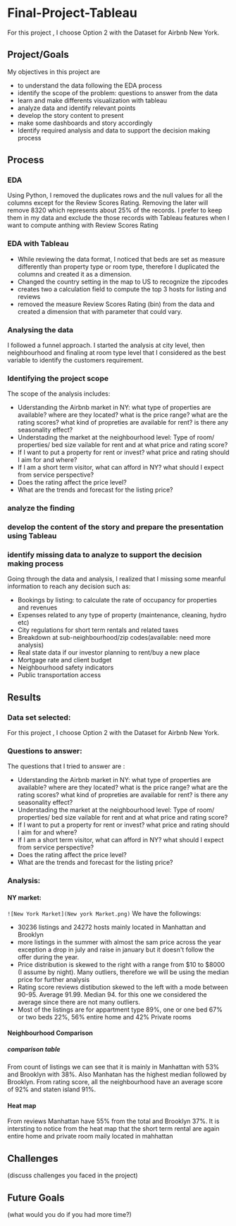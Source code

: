# Final-Project-Tableau
For this project , I choose Option 2 with the Dataset for Airbnb New York.
## Project/Goals
My objectives in this project are
- to understand the data following the EDA process
- identify the scope of the problem: questions to answer from the data
- learn and make differents visualization with tableau
- analyze data and identify relevant points
- develop the story content to present 
- make some dashboards and story accordingly
- Identify required analysis and data to support the decision making process
## Process
### EDA
 Using Python, I removed the duplicates rows and the null values for all the columns except for the Review Scores Rating. Removing the later will remove 8320 which represents about 25% of the records. I prefer to keep them in my data and exclude the those records with Tableau features when I want to compute anthing with Review Scores Rating
### EDA with Tableau
- While reviewing the data format, I noticed that beds are set as measure differently than property type or room type, therefore I duplicated the columns and created it as a dimension.
- Changed the country setting in the map to US to recognize the zipcodes
- creates two a calculation field to compute the top 3 hosts for listing and reviews
- removed the measure Review Scores Rating (bin) from the data and created a dimension that with parameter that could vary.
### Analysing the data
I followed a funnel approach. I started the analysis at city level, then neighbourhood and finaling at room type level that I considered as the best variable to identify the customers requirement.
### Identifying the project scope
The scope of the analysis includes:
- Uderstanding the Airbnb market in NY: what type of properties are available? where are they located? what is the price range? what are the rating scores? what kind of propreties are available for rent? is there any seasonality effect?
- Understading the market at the neighbourhood level: Type of room/ properties/ bed size vailable for rent and at what price and rating score?
- If I want to put a property for rent or invest? what price and rating should I aim for and where?
- If I am a short term visitor, what can afford in NY? what should I expect from service perspective?
- Does the rating affect the price level?
- What are the trends and forecast for the listing price?

### analyze the finding
### develop the content of the story and prepare the presentation using Tableau
### identify missing data to analyze to support the decision making process
Going through the data and analysis, I realized that I missing some meanful information to reach any decision such as:
- Bookings by listing: to calculate the rate of occupancy for properties and
revenues
- Expenses related to any type of property (maintenance, cleaning, hydro etc)
- City regulations for short term rentals and related taxes
- Breakdown at sub-neighbourhood/zip codes(available: need more analysis)
- Real state data if our investor planning to rent/buy a new place
- Mortgage rate and client budget
- Neighbourhood safety indicators
- Public transportation access

## Results
### Data set selected:
For this project , I choose Option 2 with the Dataset for Airbnb New York.
### Questions to answer:
The questions that I tried to answer are :
- Uderstanding the Airbnb market in NY: what type of properties are available? where are they located? what is the price range? what are the rating scores? what kind of propreties are available for rent? is there any seasonality effect?
- Understading the market at the neighbourhood level: Type of room/ properties/ bed size vailable for rent and at what price and rating score?
- If I want to put a property for rent or invest? what price and rating should I aim for and where?
- If I am a short term visitor, what can afford in NY? what should I expect from service perspective?
- Does the rating affect the price level?
- What are the trends and forecast for the listing price?
### Analysis:
#### NY market:
`![New York Market](New york Market.png)`
We have the followings:
- 30236 listings and 24272 hosts mainly located in Manhattan and Brooklyn
- more listings in the summer with almost the sam price across the year exception a drop in july and raise in january but it doesn't follow the offer during the year.
- Price distribution is skewed to the right with a range from $10 to $8000 (I assume by night). Many outliers, therefore we will be using the median price for further analysis
- Rating score reviews distibution skewed to the left with a mode between 90-95. Average 91.99. Median 94. for this one we considered the average since there are not many outliers.
- Most of the listings are for appartment type 89%, one or one bed 67% or two beds 22%, 56% entire home and 42% Private rooms

#### Neighbourhood Comparison
##### comparison table
From count of listings we can see that it is mainly in Manhattan with 53% and Brooklyn with 38%. Also Manhatan has the highest median followed by Brooklyn. From rating score, all the neighbourhood have an average score of 92% and staten island 91%.
#### Heat map
From reviews Manhattan have 55% from the total and Brooklyn 37%.
It is intersting to notice from the heat map that the short term rental are again entire home and private room maily located in mahhattan 





## Challenges 
(discuss challenges you faced in the project)

## Future Goals
(what would you do if you had more time?)
